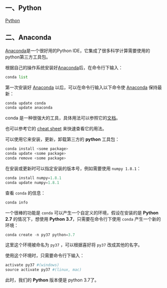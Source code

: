## 一、Python

[Python](https://www.python.org/getit/)

## 二、Anaconda

[Anaconda](https://www.anaconda.com/products/individual)是一个很好用的Python IDE，它集成了很多科学计算需要使用的python第三方工具包。

根据自己的操作系统安装好[Anaconda](http://www.continuum.io/downloads)后，在命令行下输入：

```python
conda list 
```

第一次安装好 [Anaconda](http://www.continuum.io/downloads) 以后，可以在命令行输入以下命令使 [Anaconda](http://www.continuum.io/downloads) 保持最新：

```python
conda update conda
conda update anaconda 
```

conda 是一种很强大的工具，具体用法可以参照它的[文档](http://conda.pydata.org/docs/)。

也可以参考它的 [cheat sheet](http://conda.pydata.org/docs/_downloads/conda-cheatsheet.pdf) 来快速查看它的用法。

可以使用它来安装，更新，卸载第三方的 **python** 工具包：

```python
conda install <some package>
conda update <some package>
conda remove <some package> 
```

在安装或更新时可以指定安装的版本号，例如需要使用 `numpy 1.8.1`：

```python
conda install numpy=1.8.1
conda update numpy=1.8.1 
```

查看 `conda` 的信息：

```python
conda info
```

一个很棒的功能是 `conda` 可以产生一个自定义的环境，假设在安装的是 **Python 2.7** 的情况下，想使用 **Python 3.7**，只需要在命令行下使用 `conda` 产生一个新的环境：

```python
conda create -n py37 python=3.7 
```

这里这个环境被命名为 `py37` ，可以根据喜好将 `py37` 改成其他的名字。

使用这个环境时，只需要命令行下输入：

```python
activate py37 #(windows)
source activate py37 #(linux, mac)

```

此时，我们的 **Python** 版本便是 python 3.7了。


